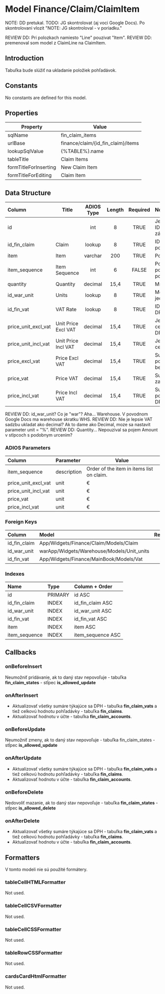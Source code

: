 # Model Finance/Claim/ClaimItem

NOTE: DD pretukal.
TODO: JG skontrolovat (aj voci Google Docs). Po skontrolovani vlozit "NOTE: JG skontroloval - v poriadku."

REVIEW DD: Pri polozkach namiesto "Line" pouzivat "Item".
REVIEW DD: premenoval som model z ClaimLine na ClaimItem.

## Introduction

Tabuľka bude slúžiť na ukladanie položiek pohľadávok.

## Constants

No constants are defined for this model.

## Properties

| Property              | Value                              |
| --------------------- | ---------------------------------- |
| sqlName               | fin_claim_items                    |
| urlBase               | finance/claim/{id_fin_claim}/items |
| lookupSqlValue        | {%TABLE%}.name                     |
| tableTitle            | Claim Items                        |
| formTitleForInserting | New Claim Item                     |
| formTitleForEditing   | Claim Item                         |

## Data Structure

| Column              | Title               | ADIOS Type | Length | Required | Notes                         |
| :------------------ | ------------------- | :--------: | :----: | :------: | :---------------------------- |
| id                  |                     |    int     |   8    |   TRUE   | Jedinečné ID záznamu          |
| id_fin_claim        | Claim               |   lookup   |   8    |   TRUE   | ID pohľadávky                 |
| item                | Item                |  varchar   |  200   |   TRUE   | Položka                       |
| item_sequence       | Item Sequence       |    int     |   6    |  FALSE   | Poradie položky na pohľadávke |
| quantity            | Quantity            |  decimal   |  15,4  |   TRUE   | Množstvo                      |
| id_war_unit         | Units               |   lookup   |   8    |   TRUE   | Merná jednotka                |
| id_fin_vat          | VAT Rate            |   lookup   |   8    |   TRUE   | ID Sadzby DPH                 |
| price_unit_excl_vat | Unit Price Excl VAT |  decimal   |  15,4  |   TRUE   | Jednotková cena bez DPH       |
| price_unit_incl_vat | Unit Price Incl VAT |  decimal   |  15,4  |   TRUE   | Jednotková cena s DPH         |
| price_excl_vat      | Price Excl VAT      |  decimal   |  15,4  |   TRUE   | Suma za položku bez DPH       |
| price_vat           | Price VAT           |  decimal   |  15,4  |   TRUE   | Suma DPH za položku           |
| price_incl_vat      | Price Incl VAT      |  decimal   |  15,4  |   TRUE   | Suma za položku s DPH         |

REVIEW DD: id_war_unit? Co je "war"? Aha... Warehouse. V povodnom Google Docs ma warehouse skratku WHS.
REVIEW DD: Nie je lepsie VAT sadzbu ukladat ako decimal? Ak to dame ako Decimal, moze sa nastavit parameter unit = "%".
REVIEW DD: Quantity... Nepouzival sa pojem Amount v stlpcoch s podobnym urcenim?

### ADIOS Parameters

| Column              | Parameter   | Value                                     |
| :------------------ | :---------- | ----------------------------------------- |
| item_sequence       | description | Order of the item in items list on claim. |
| price_unit_excl_vat | unit        | €                                         |
| price_unit_incl_vat | unit        | €                                         |
| price_vat           | unit        | €                                         |
| price_incl_vat      | unit        | €                                         |

### Foreign Keys

| Column       | Model                                      | Relation | OnUpdate | OnDelete |
| :----------- | :----------------------------------------- | :------: | -------- | -------- |
| id_fin_claim | App/Widgets/Finance/Claim/Models/Claim     |   1:N    | Cascade  | Cascade  |
| id_war_unit  | warApp/Widgets/Warehouse/Models/Unit_units |   1:N    | Cascade  | Restrict |
| id_fin_vat   | App/Widgets/Finance/MainBook/Models/Vat    |   1:N    | Cascade  | Restrict |

### Indexes

| Name          | Type    | Column + Order    |
| :------------ | :------ | :---------------- |
| id            | PRIMARY | id ASC            |
| id_fin_claim  | INDEX   | id_fin_claim ASC  |
| id_war_unit   | INDEX   | id_war_unit ASC   |
| id_fin_vat    | INDEX   | id_fin_vat ASC    |
| item          | INDEX   | item ASC          |
| item_sequence | INDEX   | item_sequence ASC |

## Callbacks

### onBeforeInsert

Neumožniť pridávanie, ak to daný stav nepovoľuje - tabuľka **fin_claim_states** - stĺpec **is_allowed_update**

### onAfterInsert

* Aktualizovať všetky sumáre týkajúce sa DPH - tabuľka **fin_claim_vats** a tiež celkovú hodnotu pohľadávky - tabuľka **fin_claims**.
* Aktualizovať hodnotu v účte - tabuľka **fin_claim_accounts**.

### onBeforeUpdate

Neumožniť zmeny, ak to daný stav nepovoľuje - tabuľka fin_claim_states - stĺpec **is_allowed_update**

### onAfterUpdate

* Aktualizovať všetky sumáre týkajúce sa DPH - tabuľka **fin_claim_vats** a tiež celkovú hodnotu pohľadávky - tabuľka **fin_claims**.
* Aktualizovať hodnotu v účte - tabuľka **fin_claim_accounts**.

### onBeforeDelete

Nedovoliť mazanie, ak to daný stav nepovoľuje - tabuľka **fin_claim_states** - stĺpec **is_allowed_delete**

### onAfterDelete

* Aktualizovať všetky sumáre týkajúce sa DPH - tabuľka **fin_claim_vats** a tiež celkovú hodnotu pohľadávky - tabuľka **fin_claims**.
* Aktualizovať hodnotu v účte - tabuľka **fin_claim_accounts**.

## Formatters

V tomto modeli nie sú použité formátery.

### tableCellHTMLFormatter

Not used.

### tableCellCSVFormatter

Not used.

### tableCellCSSFormatter

Not used.

### tableRowCSSFormatter

Not used.

### cardsCardHtmlFormatter

Not used.
